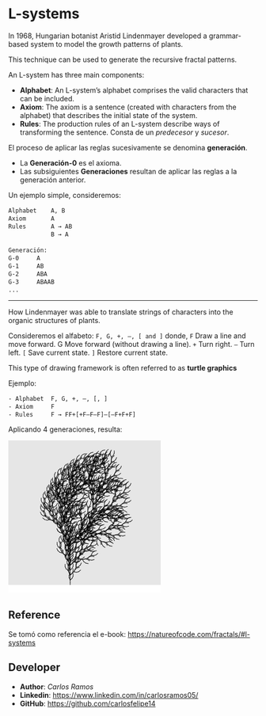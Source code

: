 # L-systems

In 1968, Hungarian botanist Aristid Lindenmayer developed a grammar-based system to model the growth patterns of plants.

This technique can be used to generate the recursive fractal patterns.

An L-system has three main components:
- __Alphabet__: An L-system’s alphabet comprises the valid characters that can be included.
- __Axiom__: The axiom is a sentence (created with characters from the alphabet) that describes the initial state of the system.
- __Rules__: The production rules of an L-system describe ways of transforming the sentence. Consta de un _predecesor_ y _sucesor_.

El proceso de aplicar las reglas sucesivamente se denomina **generación**.

- La **Generación-0** es el axioma.
- Las subsiguientes **Generaciones** resultan de aplicar las reglas a la generación anterior.

Un  ejemplo simple, consideremos:

```
Alphabet	A, B
Axiom	    A
Rules	    A → AB
            B → A

Generación:
G-0     A
G-1     AB
G-2     ABA
G-3     ABAAB
...
```

----------------------------------------------------------------
How Lindenmayer was able to translate strings of characters into the organic structures of plants.

Consideremos el alfabeto: `F, G, +, –, [ and ]`
donde, 
 `F`	Draw a line and move forward.
 G	 Move forward (without drawing a line).
 `+`	Turn right.
 `–`	Turn left.
 `[`	Save current state.
 `]`	Restore current state.
    
This type of drawing framework is often referred to as __turtle graphics__

Ejemplo:

```
- Alphabet	F, G, +, –, [, ]
- Axiom	    F
- Rules	    F → FF+[+F–F–F]–[–F+F+F]
```

Aplicando 4 generaciones, resulta:

![example-lsystem](example-lsystem.png)

## Reference

Se tomó como referencia el e-book: https://natureofcode.com/fractals/#l-systems

## Developer

- **Author**: *Carlos Ramos*
- **Linkedin**: https://www.linkedin.com/in/carlosramos05/
- **GitHub**: https://github.com/carlosfelipe14
